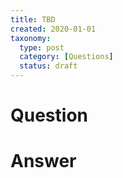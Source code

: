 ```yaml
---
title: TBD
created: 2020-01-01
taxonomy:
  type: post
  category: [Questions]
  status: draft
---
```


# Question

# Answer
